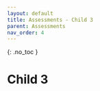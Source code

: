 ```yaml
---
layout: default
title: Assessments - Child 3
parent: Assessments
nav_order: 4
---
```


{: .no_toc }

# Child 3
